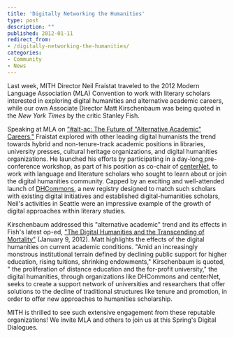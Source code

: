 ```yaml
---
title: 'Digitally Networking the Humanities'
type: post
description: ""
published: 2012-01-11
redirect_from: 
- /digitally-networking-the-humanities/
categories:
- Community
- News
---
```

Last week, MITH Director Neil Fraistat traveled to the 2012 Modern Language Association (MLA) Convention to work with literary scholars interested in exploring digital humanities and alternative academic careers, while our own Associate Director Matt Kirschenbaum was being quoted in the _New York Times_ by the critic Stanley Fish.

Speaking at MLA on ["#alt-ac: The Future of "Alternative Academic" Careers,"](http://www.mla.org/program_details?prog_id=M055C) Fraistat explored with other leading digital humanists the trend towards hybrid and non-tenure-track academic positions in libraries, university presses, cultural heritage organizations, and digital humanities organizations. He launched his efforts by participating in a day-long[ ](http://dhcommons.org/)pre-conference workshop, as part of his position as co-chair of [centerNet](http://digitalhumanities.org/centernet/), to work with language and literature scholars who sought to learn about or join the digital humanities community. Capped by an exciting and well-attended launch of [DHCommons](http://dhcommons.org/), a new registry designed to match such scholars with existing digital initiatives and established digital-humanities scholars, Neil's activities in Seattle were an impressive example of the growth of digital approaches within literary studies.

Kirschenbaum addressed this "alternative academic" trend and its effects in Fish's latest op-ed, ["The Digital Humanities and the Transcending of Mortality"](http://opinionator.blogs.nytimes.com/2012/01/09/the-digital-humanities-and-the-transcending-of-mortality/?scp=1&sq=Digital%20humanities%20stanley%20fish&st=cse) (January 9, 2012). Matt highlights the effects of the digital humanities on current academic conditions. "Amid an increasingly monstrous institutional terrain defined by declining public support for higher education, rising tuitions, shrinking endowments," Kirschenbaum is quoted, " the proliferation of distance education and the for-profit university," the digital humanities, through organizations like DHCommons and centerNet, seeks to create a support network of universities and researchers that offer solutions to the decline of traditional structures like tenure and promotion, in order to offer new approaches to humanities scholarship.

MITH is thrilled to see such extensive engagement from these reputable organizations! We invite MLA and others to join us at this Spring's Digital Dialogues.
